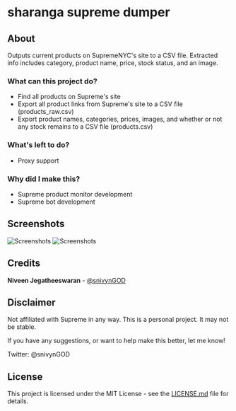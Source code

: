 # sharanga supreme dumper

## About
Outputs current products on SupremeNYC's site to a CSV file. Extracted info includes category, product name, price, stock status, and an image.

### What can this project do?
* Find all products on Supreme's site
* Export all product links from Supreme's site to a CSV file (products_raw.csv)
* Export product names, categories, prices, images, and whether or not any stock remains to a CSV file (products.csv)

### What's left to do?
* Proxy support

### Why did I make this?
* Supreme product monitor development
* Supreme bot development

## Screenshots
![Screenshots](https://i.gyazo.com/5a8cfb35dcd15959a1b40909c873d72c.png)
![Screenshots](https://i.gyazo.com/333f7d9386ce26090630447538106402.png)

## Credits
 **Niveen Jegatheeswaran** - [@snivynGOD](https://twitter.com/snivynGOD)

## Disclaimer
Not affiliated with Supreme in any way. This is a personal project.
It may not be stable.

If you have any suggestions, or want to help make this better, let me know!

Twitter: @snivynGOD

## License
This project is licensed under the MIT License - see the [LICENSE.md](LICENSE.md) file for details. 
